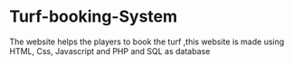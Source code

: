 # Turf-booking-System
The website helps the players to book the turf ,this website is made using HTML, Css, Javascript and PHP and SQL as database
